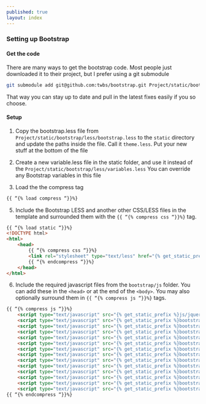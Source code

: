 ```yaml
---
published: true
layout: index
---
```


### Setting up Bootstrap

#### Get the code
There are many ways to get the bootstrap code. Most people just downloaded it to their project, but I prefer using a git submodule
```bash
git submodule add git@github.com:twbs/bootstrap.git Project/static/bootstrap
```
That way you can stay up to date and pull in the latest fixes easily if you so choose.
#### Setup
1. Copy the bootstrap.less file from `Project/static/bootstrap/less/bootstrap.less` to the `static` directory and update the paths inside the file. Call it `theme.less`. Put your new stuff at the bottom of the file

2. Create a new variable.less file in the static folder, and use it instead of the `Project/static/bootstrap/less/variables.less`
You can override any Bootstrap variables in this file

4. Load the the compress tag
```html
{{ “{% load compress “}}%}
```

5. Include the Bootstrap LESS and another other CSS/LESS files in the template and surrounded them with the `{{ “{% compress css “}}%}` tag.
```html
{{ “{% load static “}}%}
<!DOCTYPE html>
<html>
	<head>
    	{{ “{% compress css “}}%}
		<link rel="stylesheet" type="text/less" href="{% get_static_prefix %}theme.less" media="screen">
        {{ “{% endcompress “}}%}
    </head>
</html>
```
6. Include the required javascript files from the `bootstrap/js` folder. You can add these in the `<head>` or at the end of the `<body>`. You may also optionally surround them in `{{ “{% compress js “}}%}` tags.

```html
{{ “{% compress js “}}%}
	<script type="text/javascript" src="{% get_static_prefix %}js/jquery-1.10.1.js"></script>
	<script type="text/javascript" src="{% get_static_prefix %}bootstrap/js/bootstrap-affix.js"></script>
	<script type="text/javascript" src="{% get_static_prefix %}bootstrap/js/bootstrap-alert.js"></script>
	<script type="text/javascript" src="{% get_static_prefix %}bootstrap/js/bootstrap-button.js"></script>
	<script type="text/javascript" src="{% get_static_prefix %}bootstrap/js/bootstrap-carousel.js"></script>
	<script type="text/javascript" src="{% get_static_prefix %}bootstrap/js/bootstrap-collapse.js"></script>
	<script type="text/javascript" src="{% get_static_prefix %}bootstrap/js/bootstrap-dropdown.js"></script>
	<script type="text/javascript" src="{% get_static_prefix %}bootstrap/js/bootstrap-modal.js"></script>
	<script type="text/javascript" src="{% get_static_prefix %}bootstrap/js/bootstrap-tooltip.js"></script>
	<script type="text/javascript" src="{% get_static_prefix %}bootstrap/js/bootstrap-popover.js"></script>
	<script type="text/javascript" src="{% get_static_prefix %}bootstrap/js/bootstrap-scrollspy.js"></script>
	<script type="text/javascript" src="{% get_static_prefix %}bootstrap/js/bootstrap-tab.js"></script>
	<script type="text/javascript" src="{% get_static_prefix %}bootstrap/js/bootstrap-transition.js"></script>
    <script type="text/javascript" src="{% get_static_prefix %}bootstrap/js/bootstrap-typeahead.js"></script>
{{ “{% endcompress “}}%}
```